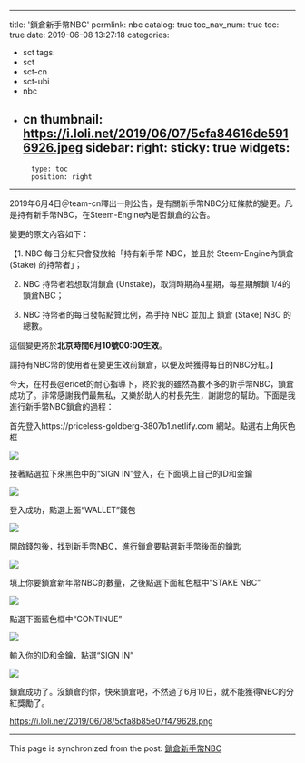 
---
title: '鎖倉新手幣NBC'
permlink: nbc
catalog: true
toc_nav_num: true
toc: true
date: 2019-06-08 13:27:18
categories:
- sct
tags:
- sct
- sct-cn
- sct-ubi
- nbc
- cn
thumbnail: https://i.loli.net/2019/06/07/5cfa84616de5916926.jpeg
sidebar:
    right:
        sticky: true
widgets:
    -
        type: toc
        position: right
---


2019年6月4日＠team-cn釋出一則公告，是有關新手幣NBC分紅條款的變更。凡是持有新手幣NBC，在Steem-Engine內是否鎖倉的公告。

變更的原文內容如下：

【1. NBC 每日分紅只會發放給「持有新手幣 NBC，並且於 Steem-Engine內鎖倉 (Stake) 的持幣者」；

2. NBC 持幣者若想取消鎖倉 (Unstake)，取消時期為4星期，每星期解鎖 1/4的鎖倉NBC；

3. NBC 持幣者的每日發帖點贊比例，為手持 NBC 並加上 鎖倉 (Stake) NBC 的總數。

這個變更將於**北京時間6月10號00:00生效**。

請持有NBC幣的使用者在變更生效前鎖倉，以便及時獲得每日的NBC分紅。】


今天，在村長@ericet的耐心指導下，終於我的雖然為數不多的新手幣NBC，鎖倉成功了。非常感謝我們最無私，又樂於助人的村長先生，謝謝您的幫助。下面是我進行新手幣NBC鎖倉的過程：

首先登入https://priceless-goldberg-3807b1.netlify.com 網站。點選右上角灰色框


![](https://i.loli.net/2019/06/07/5cfa84616de5916926.jpeg)


接著點選拉下來黑色中的“SIGN IN”登入，在下面填上自己的ID和金鑰


![](https://i.loli.net/2019/06/07/5cfa86304ab5c60175.jpeg)


登入成功，點選上面“WALLET”錢包


![](https://i.loli.net/2019/06/07/5cfa86e6bf66666481.jpeg)

開啟錢包後，找到新手幣NBC，進行鎖倉要點選新手幣後面的鑰匙


![](https://i.loli.net/2019/06/07/5cfa87cd284ad57818.jpeg)


填上你要鎖倉新年幣NBC的數量，之後點選下面紅色框中“STAKE NBC”


![](https://i.loli.net/2019/06/07/5cfa88d4e7d6613368.jpeg)


點選下面藍色框中“CONTINUE”


![](https://i.loli.net/2019/06/07/5cfa8981df1ab72135.jpeg)


輸入你的ID和金鑰，點選“SIGN IN”


![](https://i.loli.net/2019/06/08/5cfa8a094f4ab92254.jpeg)


鎖倉成功了。沒鎖倉的你，快來鎖倉吧，不然過了6月10日，就不能獲得NBC的分紅獎勵了。


https://i.loli.net/2019/06/08/5cfa8b85e07f479628.png

- - -

This page is synchronized from the post: [鎖倉新手幣NBC](https://steemit.com/@sunai/nbc)
